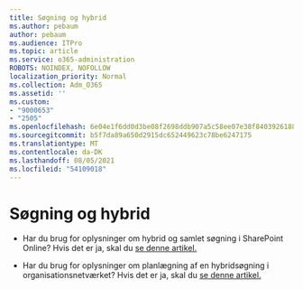 ```yaml
---
title: Søgning og hybrid
ms.author: pebaum
author: pebaum
ms.audience: ITPro
ms.topic: article
ms.service: o365-administration
ROBOTS: NOINDEX, NOFOLLOW
localization_priority: Normal
ms.collection: Adm_O365
ms.assetid: ''
ms.custom:
- "9000653"
- "2505"
ms.openlocfilehash: 6e04e1f6dd0d3be08f2698ddb907a5c58ee07e38f8403926188006f799537026
ms.sourcegitcommit: b5f7da89a650d2915dc652449623c78be6247175
ms.translationtype: MT
ms.contentlocale: da-DK
ms.lasthandoff: 08/05/2021
ms.locfileid: "54109018"
---
```

# <a name="search-and-hybrid"></a>Søgning og hybrid

- Har du brug for oplysninger om hybrid og samlet søgning i SharePoint Online? Hvis det er ja, skal du [se denne artikel.](https://docs.microsoft.com/sharepoint/hybrid/hybrid-search-in-sharepoint)

- Har du brug for oplysninger om planlægning af en hybridsøgning i organisationsnetværket?  Hvis det er ja, skal du [se denne artikel.](https://docs.microsoft.com/sharepoint/hybrid/plan-hybrid-federated-search)



